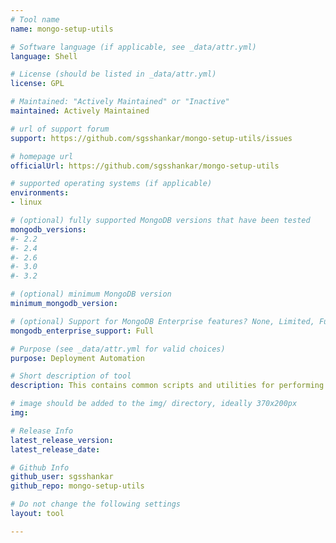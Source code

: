 ```yaml
---
# Tool name
name: mongo-setup-utils

# Software language (if applicable, see _data/attr.yml)
language: Shell

# License (should be listed in _data/attr.yml)
license: GPL

# Maintained: "Actively Maintained" or "Inactive"
maintained: Actively Maintained

# url of support forum
support: https://github.com/sgsshankar/mongo-setup-utils/issues

# homepage url
officialUrl: https://github.com/sgsshankar/mongo-setup-utils

# supported operating systems (if applicable)
environments:
- linux

# (optional) fully supported MongoDB versions that have been tested
mongodb_versions:
#- 2.2
#- 2.4
#- 2.6
#- 3.0
#- 3.2

# (optional) minimum MongoDB version
minimum_mongodb_version:

# (optional) Support for MongoDB Enterprise features? None, Limited, Full
mongodb_enterprise_support: Full

# Purpose (see _data/attr.yml for valid choices)
purpose: Deployment Automation

# Short description of tool
description: This contains common scripts and utilities for performing tasks related to setup a MongoDB instances.

# image should be added to the img/ directory, ideally 370x200px
img: 

# Release Info
latest_release_version:
latest_release_date:

# Github Info
github_user: sgsshankar
github_repo: mongo-setup-utils

# Do not change the following settings
layout: tool

---
```



